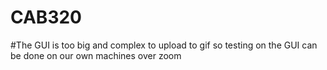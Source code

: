 # CAB320
#The GUI is too big and complex to upload to gif so testing on the GUI can be done on our own machines over zoom

